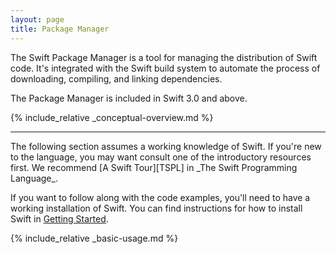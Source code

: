 ```yaml
---
layout: page
title: Package Manager
---
```


The Swift Package Manager is a tool for managing the distribution of Swift code.
It's integrated with the Swift build system
to automate the process of downloading, compiling, and linking dependencies.

The Package Manager is included in Swift 3.0 and above.

{% include_relative _conceptual-overview.md %}

* * *

<div class="info" markdown="1">
The following section assumes a working knowledge of Swift.
If you're new to the language,
you may want consult one of the introductory resources first.
We recommend [A Swift Tour][TSPL] in
_The Swift Programming Language_.

If you want to follow along with the code examples,
you'll need to have a working installation of Swift.
You can find instructions for how to install Swift in
[Getting Started](/getting-started/#installing-swift).
</div>

{% include_relative _basic-usage.md %}

[TSPL]: https://docs.swift.org/swift-book/documentation/the-swift-programming-language/
